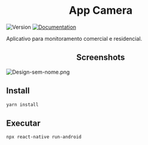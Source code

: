 <h1 align="center">App Camera</h1>
<p>
  <img alt="Version" src="https://img.shields.io/badge/version-1.0.0-blue.svg?cacheSeconds=2592000" />
  <a href="https://github.com/GiliardiRigotti/appCameras#readme" target="_blank">
    <img alt="Documentation" src="https://img.shields.io/badge/documentation-yes-brightgreen.svg" />
  </a>
</p>
<p>
  Aplicativo para monitoramento comercial e residencial.
</p>
<h2 align="center">Screenshots</h2>
<img src="https://www.imagemhost.com.br/images/2021/05/19/Design-sem-nome.png" alt="Design-sem-nome.png" border="0" />

## Install
```sh
yarn install
```

## Executar
```sh
npx react-native run-android
```
